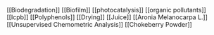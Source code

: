 [[Biodegradation]]
[[Biofilm]]
[[photocatalysis]]
[[organic pollutants]]
[[Icpb]]
[[Polyphenols]]
[[Drying]]
[[Juice]]
[[Aronia Melanocarpa L.]]
[[Unsupervised Chemometric Analysis]]
[[Chokeberry Powder]]

